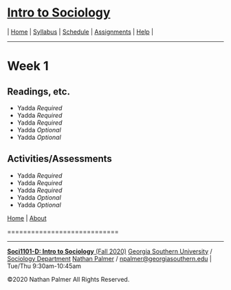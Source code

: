 # [Intro to Sociology](https://ishimby.github.io/Soc101/)

| [Home](https://ishimby.github.io/Soc101/) | [Syllabus](https://ishimby.github.io/syllabus.html) | [Schedule](https://ishimby.github.io/schedule.html) | [Assignments](https://ishimby.github.io/assignments.html) | [Help](https://ishimby.github.io/syllabus.html) |

---

# Week 1

## Readings, etc.

* Yadda _Required_
* Yadda _Required_
* Yadda _Required_
* Yadda _Optional_
* Yadda _Optional_


## Activities/Assessments

* Yadda _Required_
* Yadda _Required_
* Yadda _Required_
* Yadda _Optional_
* Yadda _Optional_




[Home](https://ishimby.github.io/Soc101/) | [About](https://ishimby.github.io/Soc101/About.html)

============================

---

[**Soci1101-D: Intro to Sociology** (Fall 2020)](https://ishimby.github.io/Soc101/)
[Georgia Southern University](https://www.georgiasouthern.edu/) / [Sociology Department](https://cbss.georgiasouthern.edu/socianth/)
[Nathan Palmer](www.natepalmer.org) / [npalmer@georgiasouthern.edu](mailto:npalmer@georgiasouthern.edu) | Tue/Thu 9:30am-10:45am

©2020 Nathan Palmer All Rights Reserved.